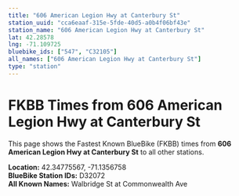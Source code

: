 ```yaml
---
title: "606 American Legion Hwy at Canterbury St"
station_uuid: "cca6eaaf-315e-5fde-40d5-a0b4f06bf43e"
station_name: "606 American Legion Hwy at Canterbury St"
lat: 42.28578
lng: -71.109725
bluebike_ids: ["547", "C32105"]
all_names: ["606 American Legion Hwy at Canterbury St"]
type: "station"
---
```


# FKBB Times from 606 American Legion Hwy at Canterbury St

This page shows the Fastest Known BlueBike (FKBB) times from **606 American Legion Hwy at Canterbury St** to all other stations.

**Location:** 42.34775567, -71.1356758  
**BlueBike Station IDs:** D32072  
**All Known Names:** Walbridge St at Commonwealth Ave


